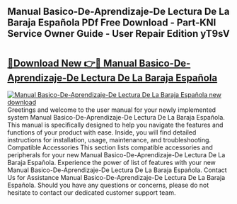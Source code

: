 ## Manual Basico-De-Aprendizaje-De Lectura De La Baraja Española PDf Free Download - Part-KNI Service Owner Guide - User Repair Edition yT9sV

# <h2><a href="http://bc25217.oget.top/?id=Manual+Basico-De-Aprendizaje-De+Lectura+De+La+Baraja+Espa%c3%b1ola">🔗Download New 👉🔴 Manual Basico-De-Aprendizaje-De Lectura De La Baraja Española</a></h2>

[![Manual Basico-De-Aprendizaje-De Lectura De La Baraja Española new download](https://i.imgur.com/5g1atiW.png)](http://bc25217.oget.top/?id=Manual+Basico-De-Aprendizaje-De+Lectura+De+La+Baraja+Espa%c3%b1ola)
Greetings and welcome to the user manual for your newly implemented system Manual Basico-De-Aprendizaje-De Lectura De La Baraja Española. This manual is specifically designed to help you navigate the features and functions of your product with ease. Inside, you will find detailed instructions for installation, usage, maintenance, and troubleshooting. Compatible Accessories This section lists compatible accessories and peripherals for your new Manual Basico-De-Aprendizaje-De Lectura De La Baraja Española. Experience the power of list of features with your new Manual Basico-De-Aprendizaje-De Lectura De La Baraja Española. Contact Us for Assistance Manual Basico-De-Aprendizaje-De Lectura De La Baraja Española. Should you have any questions or concerns, please do not hesitate to contact our dedicated customer support team.

